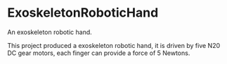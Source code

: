 # ExoskeletonRoboticHand
An exoskeleton robotic hand.

This project produced a exoskeleton robotic hand, it is driven by five N20 DC gear motors, each finger can provide a force of 5 Newtons.
